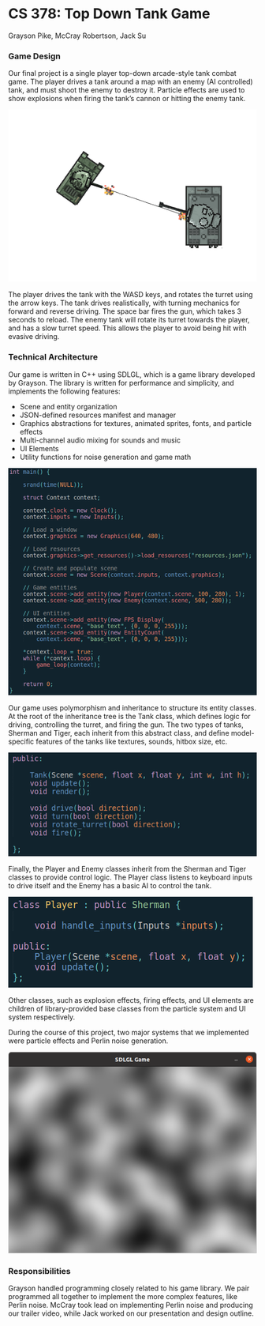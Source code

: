 # CS 378: Top Down Tank Game
Grayson Pike, McCray Robertson, Jack Su

### Game Design
Our final project is a single player top-down arcade-style tank combat game. The player drives a tank around a map with an enemy (AI controlled) tank, and must shoot the enemy to destroy it. Particle effects are used to show explosions when firing the tank’s cannon or hitting the enemy tank.

![](screenshots/gameplay.png)

The player drives the tank with the WASD keys, and rotates the turret using the arrow keys. The tank drives realistically, with turning mechanics for forward and reverse driving. The space bar fires the gun, which takes 3 seconds to reload. The enemy tank will rotate its turret towards the player, and has a slow turret speed. This allows the player to avoid being hit with evasive driving.

### Technical Architecture
Our game is written in C++ using SDLGL, which is a game library developed by Grayson. The library is written for performance and simplicity, and implements the following features:

- Scene and entity organization
- JSON-defined resources manifest and manager
- Graphics abstractions for textures, animated sprites, fonts, and particle effects
- Multi-channel audio mixing for sounds and music
- UI Elements
- Utility functions for noise generation and game math

![](screenshots/main.png)

Our game uses polymorphism and inheritance to structure its entity classes. At the root of the inheritance tree is the Tank class, which defines logic for driving, controlling the turret, and firing the gun. The two types of tanks, Sherman and Tiger, each inherit from this abstract class, and define model-specific features of the tanks like textures, sounds, hitbox size, etc.

![](screenshots/tank_header.png)

Finally, the Player and Enemy classes inherit from the Sherman and Tiger classes to provide control logic. The Player class listens to keyboard inputs to drive itself and the Enemy has a basic AI to control the tank.

![](screenshots/player_header.png)

Other classes, such as explosion effects, firing effects, and UI elements are children of library-provided base classes from the particle system and UI system respectively.

During the course of this project, two major systems that we implemented were particle effects and Perlin noise generation.

![](screenshots/noise.png)


### Responsibilities
Grayson handled programming closely related to his game library. We pair programmed all together to implement the more complex features, like Perlin noise. McCray took lead on implementing Perlin noise and producing our trailer video, while Jack worked on our presentation and design outline.






